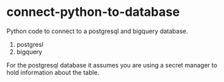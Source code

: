 # connect-python-to-database

Python code to connect to a postgresql and bigquery database.

1. postgresl
2. bigquery

For the postgresql database it assumes you are using a secret manager to hold information about the table.

